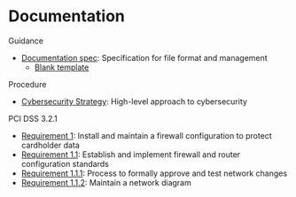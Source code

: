 # Documentation

Guidance
* [Documentation spec](https://github.com/shepner/Documentation/blob/master/ad9c7149-fa91-4e62-a86b-fdc4387840d1.yaml): Specification for file format and management
  - [Blank template](https://github.com/shepner/Documentation/blob/master/93a0be83-8e5a-4a46-b264-218646b412ce.yaml)

Procedure
* [Cybersecurity Strategy](https://github.com/shepner/Documentation/blob/master/68f9d866-491a-4231-9855-3b42f0167755.yml): High-level approach to cybersecurity

PCI DSS 3.2.1
* [Requirement 1](https://github.com/shepner/Documentation/blob/master/ebd4a2a1-1c57-4dfb-b13b-c02355a40d74.yaml): Install and maintain a firewall configuration to protect cardholder data
* [Requirement 1.1](https://github.com/shepner/Documentation/blob/master/cd498dae-9287-4432-91a3-97adf1ea4dd6.yaml): Establish and implement firewall and router configuration standards
* [Requirement 1.1.1](https://github.com/shepner/Documentation/blob/master/32f2e7dc-0d00-4bd9-b39f-9d5b562f8415.yaml): Process to formally approve and test network changes
* [Requirement 1.1.2](https://github.com/shepner/Documentation/blob/master/1e7c647e-93d7-455d-b5a5-fd7205ca1b14.yaml): Maintain a network diagram
